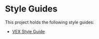 # Style Guides

This project holds the following style guides:

*   [VEX Style Guide][vex]

[vex]: https://
